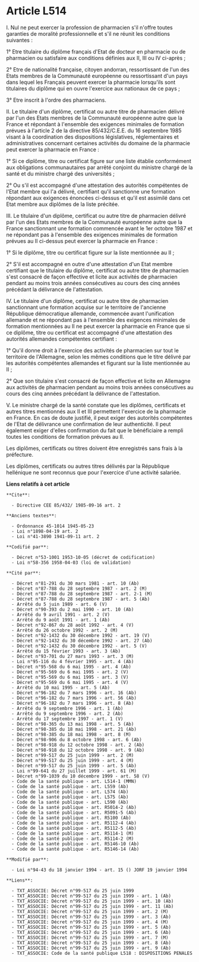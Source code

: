 # Article L514

I.  Nul ne peut exercer la profession de pharmacien s'il n'offre toutes garanties de moralité professionnelle et s'il ne
réunit les conditions suivantes :

1° Etre titulaire du diplôme français d'Etat de docteur en pharmacie ou de pharmacien ou satisfaire aux conditions définies
aux II, III ou IV ci-après ;

2° Etre de nationalité française, citoyen andorran, ressortissant de l'un des Etats membres de la Communauté européenne ou
ressortissant d'un pays dans lequel les Français peuvent exercer la pharmacie lorsqu'ils sont titulaires du diplôme qui en
ouvre l'exercice aux nationaux de ce pays ;

3° Etre inscrit à l'ordre des pharmaciens.

II.  Le titulaire d'un diplôme, certificat ou autre titre de pharmacien délivré par l'un des Etats membres de la Communauté
européenne autre que la France et répondant à l'ensemble des exigences minimales de formation prévues à l'article 2 de la
directive 85/432/C.E.E. du 16 septembre 1985 visant à la coordination des dispositions législatives, réglementaires et
administratives concernant certaines activités du domaine de la pharmacie peut exercer la pharmacie en France :

1° Si ce diplôme, titre ou certificat figure sur une liste établie conformément aux obligations communautaires par arrêté
conjoint du ministre chargé de la santé et du ministre chargé des universités ;

2° Ou s'il est accompagné d'une attestation des autorités compétentes de l'Etat membre qui l'a délivré, certifiant qu'il
sanctionne une formation répondant aux exigences énoncées ci-dessus et qu'il est assimilé dans cet Etat membre aux diplômes
de la liste précitée.

III.  Le titulaire d'un diplôme, certificat ou autre titre de pharmacien délivré par l'un des Etats membres de la Communauté
européenne autre que la France sanctionnant une formation commencée avant le 1er octobre 1987 et ne répondant pas à
l'ensemble des exigences minimales de formation prévues au II ci-dessus peut exercer la pharmacie en France :

1° Si le diplôme, titre ou certificat figure sur la liste mentionnée au II ;

2° S'il est accompagné en outre d'une attestation d'un Etat membre certifiant que le titulaire du diplôme, certificat ou
autre titre de pharmacien s'est consacré de façon effective et licite aux activités de pharmacien pendant au moins trois
années consécutives au cours des cinq années précédant la délivrance de l'attestation.

IV.  Le titulaire d'un diplôme, certificat ou autre titre de pharmacien sanctionnant une formation acquise sur le territoire
de l'ancienne République démocratique allemande, commencée avant l'unification allemande et ne répondant pas à l'ensemble des
exigences minimales de formation mentionnées au II ne peut exercer la pharmacie en France que si ce diplôme, titre ou
certificat est accompagné d'une attestation des autorités allemandes compétentes certifiant :

1° Qu'il donne droit à l'exercice des activités de pharmacien sur tout le territoire de l'Allemagne, selon les mêmes
conditions que le titre délivré par les autorités compétentes allemandes et figurant sur la liste mentionnée au II ;

2° Que son titulaire s'est consacré de façon effective et licite en Allemagne aux activités de pharmacien pendant au moins
trois années consécutives au cours des cinq années précédant la délivrance de l'attestation.

V.  Le ministre chargé de la santé constate que les diplômes, certificats et autres titres mentionnés aux II et III
permettent l'exercice de la pharmacie en France. En cas de doute justifié, il peut exiger des autorités compétentes de l'Etat
de délivrance une confirmation de leur authenticité. Il peut également exiger d'elles confirmation du fait que le
bénéficiaire a rempli toutes les conditions de formation prévues au II.

Les diplômes, certificats ou titres doivent être enregistrés sans frais à la préfecture.

Les diplômes, certificats ou autres titres délivrés par la République hellénique ne sont reconnus que pour l'exercice d'une
activité salariée.

**Liens relatifs à cet article**

	**Cite**:

	  - Directive CEE 85/432/ 1985-09-16 art. 2

	**Anciens textes**:

	  - Ordonnance 45-1014 1945-05-23
	  - Loi n°1898-04-19 art. 2
	  - Loi n°41-3890 1941-09-11 art. 2

	**Codifié par**:

	  - Décret n°53-1001 1953-10-05 (décret de codification)
	  - Loi n°58-356 1958-04-03 (loi de validation)

	**Cité par**:

	  - Décret n°81-291 du 30 mars 1981 - art. 10 (Ab)
	  - Décret n°87-788 du 28 septembre 1987 - art. 2 (M)
	  - Décret n°87-788 du 28 septembre 1987 - art. 2-1 (M)
	  - Décret n°87-788 du 28 septembre 1987 - art. 5 (Ab)
	  - Arrêté du 5 juin 1989 - art. 6 (V)
	  - Décret n°90-393 du 2 mai 1990 - art. 10 (Ab)
	  - Arrêté du 9 avril 1991 - art. 2 (V)
	  - Arrêté du 9 août 1991 - art. 1 (Ab)
	  - Décret n°92-867 du 28 août 1992 - art. 4 (V)
	  - Arrêté du 26 octobre 1992 - art. 2 (M)
	  - Décret n°92-1432 du 30 décembre 1992 - art. 19 (V)
	  - Décret n°92-1432 du 30 décembre 1992 - art. 27 (Ab)
	  - Décret n°92-1432 du 30 décembre 1992 - art. 5 (V)
	  - Arrêté du 15 février 1993 - art. 3 (Ab)
	  - Décret n°93-701 du 27 mars 1993 - art. 3 (M)
	  - Loi n°95-116 du 4 février 1995 - art. 4 (Ab)
	  - Décret n°95-568 du 6 mai 1995 - art. 4 (Ab)
	  - Décret n°95-569 du 6 mai 1995 - art. 2 (V)
	  - Décret n°95-569 du 6 mai 1995 - art. 3 (V)
	  - Décret n°95-569 du 6 mai 1995 - art. 4 (V)
	  - Arrêté du 10 mai 1995 - art. 5 (Ab)
	  - Décret n°96-182 du 7 mars 1996 - art. 16 (Ab)
	  - Décret n°96-182 du 7 mars 1996 - art. 56 (Ab)
	  - Décret n°96-182 du 7 mars 1996 - art. 8 (Ab)
	  - Arrêté du 9 septembre 1996 - art. 1 (Ab)
	  - Arrêté du 9 septembre 1996 - art. 2 (Ab)
	  - Arrêté du 17 septembre 1997 - art. 1 (V)
	  - Décret n°98-365 du 13 mai 1998 - art. 5 (Ab)
	  - Décret n°98-385 du 18 mai 1998 - art. 21 (Ab)
	  - Décret n°98-385 du 18 mai 1998 - art. 8 (M)
	  - Décret n°98-906 du 8 octobre 1998 - art. 6 (Ab)
	  - Décret n°98-918 du 12 octobre 1998 - art. 2 (Ab)
	  - Décret n°98-918 du 12 octobre 1998 - art. 9 (Ab)
	  - Décret n°99-517 du 25 juin 1999 - art. 2 (M)
	  - Décret n°99-517 du 25 juin 1999 - art. 4 (M)
	  - Décret n°99-517 du 25 juin 1999 - art. 5 (Ab)
	  - Loi n°99-641 du 27 juillet 1999 - art. 61 (M)
	  - Décret n°99-1039 du 10 décembre 1999 - art. 58 (V)
	  - Code de la santé publique - art. L514-1 (MMN)
	  - Code de la santé publique - art. L559 (Ab)
	  - Code de la santé publique - art. L574 (Ab)
	  - Code de la santé publique - art. L575 (Ab)
	  - Code de la santé publique - art. L590 (Ab)
	  - Code de la santé publique - art. R5014-2 (Ab)
	  - Code de la santé publique - art. R5091-5 (Ab)
	  - Code de la santé publique - art. R5100 (Ab)
	  - Code de la santé publique - art. R5112-4 (Ab)
	  - Code de la santé publique - art. R5112-5 (Ab)
	  - Code de la santé publique - art. R5114-1 (M)
	  - Code de la santé publique - art. R5114-2 (M)
	  - Code de la santé publique - art. R5146-10 (Ab)
	  - Code de la santé publique - art. R5146-14 (Ab)

	**Modifié par**:

	  - Loi n°94-43 du 18 janvier 1994 - art. 15 () JORF 19 janvier 1994

	**Liens**:

	  - TXT_ASSOCIE: Décret n°99-517 du 25 juin 1999
	  - TXT_ASSOCIE: Décret n°99-517 du 25 juin 1999 - art. 1 (Ab)
	  - TXT_ASSOCIE: Décret n°99-517 du 25 juin 1999 - art. 10 (Ab)
	  - TXT_ASSOCIE: Décret n°99-517 du 25 juin 1999 - art. 11 (Ab)
	  - TXT_ASSOCIE: Décret n°99-517 du 25 juin 1999 - art. 2 (M)
	  - TXT_ASSOCIE: Décret n°99-517 du 25 juin 1999 - art. 3 (Ab)
	  - TXT_ASSOCIE: Décret n°99-517 du 25 juin 1999 - art. 4 (M)
	  - TXT_ASSOCIE: Décret n°99-517 du 25 juin 1999 - art. 5 (Ab)
	  - TXT_ASSOCIE: Décret n°99-517 du 25 juin 1999 - art. 6 (Ab)
	  - TXT_ASSOCIE: Décret n°99-517 du 25 juin 1999 - art. 7 (M)
	  - TXT_ASSOCIE: Décret n°99-517 du 25 juin 1999 - art. 8 (Ab)
	  - TXT_ASSOCIE: Décret n°99-517 du 25 juin 1999 - art. 9 (Ab)
	  - TXT_ASSOCIE: Code de la santé publique L518 : DISPOSITIONS PENALES

